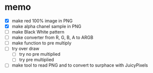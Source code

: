 memo
====

* [x] make red 100% image in PNG
* [x] make alpha chanel sample in PNG
* [ ] make Black White pattern
* [ ] make converter from R, G, B, A to ARGB
* [ ] make function to pre multiply
* [ ] try over draw
	+ [ ] try no pre multiplied
	+ [ ] try pre multiplied
* [ ] make tool to read PNG and to convert to surphace with JuicyPixels
